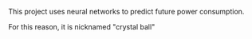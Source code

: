 This project uses neural networks to predict future power consumption.

For this reason, it is nicknamed "crystal ball"
